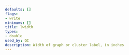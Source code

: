 ```yaml
---
defaults: []
flags:
- write
minimums: []
title: lwidth
types:
- double
used_by: GC
description: Width of graph or cluster label, in inches
---
```

